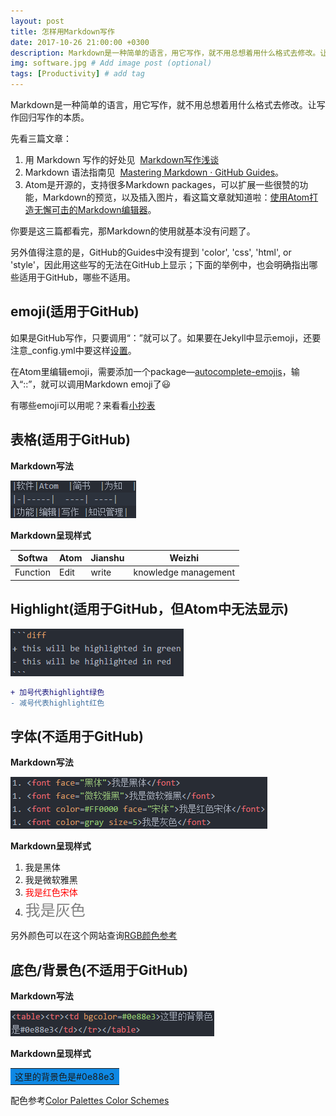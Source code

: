 ```yaml
---
layout: post
title: 怎样用Markdown写作
date: 2017-10-26 21:00:00 +0300
description: Markdown是一种简单的语言，用它写作，就不用总想着用什么格式去修改。让写作回归写作的本质。 # Add post description (optional)
img: software.jpg # Add image post (optional)
tags: [Productivity] # add tag
---
```


Markdown是一种简单的语言，用它写作，就不用总想着用什么格式去修改。让写作回归写作的本质。

先看三篇文章：
1. 用 Markdown 写作的好处见  [Markdown写作浅谈](http://mp.weixin.qq.com/s/HsPZLl60vjbEKEbT2HHH7A)
2. Markdown 语法指南见  [Mastering Markdown · GitHub Guides](https://guides.github.com/features/mastering-markdown/)。
3. Atom是开源的，支持很多Markdown packages，可以扩展一些很赞的功能，Markdown的预览，以及插入图片，看这篇文章就知道啦：[使用Atom打造无懈可击的Markdown编辑器](http://www.cnblogs.com/libin-1/p/6638165.html)。

你要是这三篇都看完，那Markdown的使用就基本没有问题了。

另外值得注意的是，GitHub的Guides中没有提到 'color', 'css', 'html', or 'style'，因此用这些写的无法在GitHub上显示；下面的举例中，也会明确指出哪些适用于GitHub，哪些不适用。

## emoji(适用于GitHub)

  如果是GitHub写作，只要调用“：”就可以了。如果要在Jekyll中显示emoji，还要注意_config.yml中要这样[设置](https://help.github.com/articles/emoji-on-github-pages/)。

  在Atom里编辑emoji，需要添加一个package—[autocomplete-emojis](https://atom.io/packages/autocomplete-emojis)，输入“::”，就可以调用Markdown emoji了:smiley:

有哪些emoji可以用呢？来看看[小抄表](https://www.webpagefx.com/tools/emoji-cheat-sheet/)

## 表格(适用于GitHub)
  **Markdown写法**

  ![table](https://github.com/Marina-Ma/Marina-Ma.github.io/blob/master/assets/img/markdown-img-paste-20171026113646668.png?raw=true)

  **Markdown呈现样式**

  |Softwa|Atom  |Jianshu|Weizhi|
  |------|------|------| ----|
  |Function|Edit|write |knowledge management|

## Highlight(适用于GitHub，但Atom中无法显示)

![Highlight](https://github.com/Marina-Ma/Marina-Ma.github.io/blob/master/assets/img/markdown-img-paste-20171026133106904.png?raw=true)

```diff
+ 加号代表highlight绿色
- 减号代表highlight红色
```

## 字体(不适用于GitHub)

  **Markdown写法**

![font](https://github.com/Marina-Ma/Marina-Ma.github.io/blob/master/assets/img/markdown-img-paste-2017102612053162.png?raw=true)

  **Markdown呈现样式**

  1. <font face="黑体">我是黑体</font>
  1. <font face="微软雅黑">我是微软雅黑</font>
  1. <font color=#FF0000 face="宋体">我是红色宋体</font>
  1. <font color=gray size=5>我是灰色</font>

  另外颜色可以在这个网站查询[RGB颜色参考](http://tool.oschina.net/commons?type=3)

## 底色/背景色(不适用于GitHub)

  **Markdown写法**

![背景色](https://github.com/Marina-Ma/Marina-Ma.github.io/blob/master/assets/img/markdown-img-paste-20171026125110889.png?raw=true)

  **Markdown呈现样式**
  <table><tr><td bgcolor=#0e88e3>这里的背景色是#0e88e3</td></tr></table>

  配色参考[Color Palettes Color Schemes](http://www.color-hex.com/color-palettes/)
